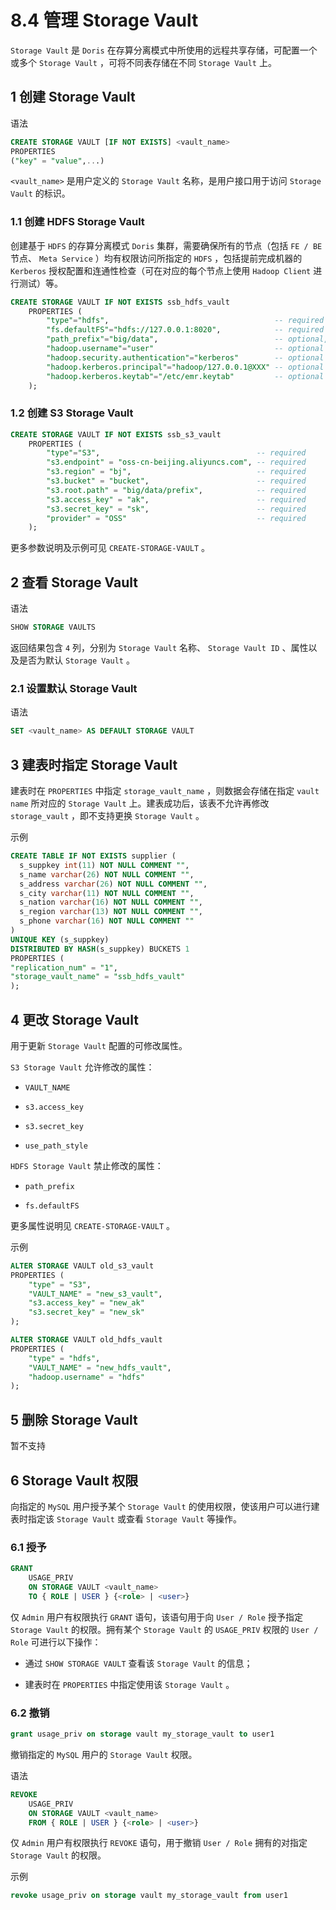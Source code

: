 # 8.4 管理 Storage Vault

`Storage Vault` 是 `Doris` 在存算分离模式中所使用的远程共享存储，可配置一个或多个 `Storage Vault` ，可将不同表存储在不同 `Storage Vault` 上。

## 1 创建 Storage Vault

语法

```sql
CREATE STORAGE VAULT [IF NOT EXISTS] <vault_name>
PROPERTIES
("key" = "value",...)
```

`<vault_name>` 是用户定义的 `Storage Vault` 名称，是用户接口用于访问 `Storage Vault` 的标识。

### 1.1 创建 HDFS Storage Vault

创建基于 `HDFS` 的存算分离模式 `Doris` 集群，需要确保所有的节点（包括 `FE / BE` 节点、 `Meta Service` ）均有权限访问所指定的 `HDFS` ，包括提前完成机器的 `Kerberos` 授权配置和连通性检查（可在对应的每个节点上使用 `Hadoop Client` 进行测试）等。

```sql
CREATE STORAGE VAULT IF NOT EXISTS ssb_hdfs_vault
    PROPERTIES (
        "type"="hdfs",                                     -- required
        "fs.defaultFS"="hdfs://127.0.0.1:8020",            -- required
        "path_prefix"="big/data",                          -- optional,  一般按照业务名称填写
        "hadoop.username"="user"                           -- optional
        "hadoop.security.authentication"="kerberos"        -- optional
        "hadoop.kerberos.principal"="hadoop/127.0.0.1@XXX" -- optional
        "hadoop.kerberos.keytab"="/etc/emr.keytab"         -- optional
    );
```

### 1.2 创建 S3 Storage Vault

```sql
CREATE STORAGE VAULT IF NOT EXISTS ssb_s3_vault
    PROPERTIES (
        "type"="S3",                                   -- required
        "s3.endpoint" = "oss-cn-beijing.aliyuncs.com", -- required
        "s3.region" = "bj",                            -- required
        "s3.bucket" = "bucket",                        -- required
        "s3.root.path" = "big/data/prefix",            -- required
        "s3.access_key" = "ak",                        -- required
        "s3.secret_key" = "sk",                        -- required
        "provider" = "OSS"                             -- required
    );
```

更多参数说明及示例可见 `CREATE-STORAGE-VAULT` 。

## 2 查看 Storage Vault

语法

```sql
SHOW STORAGE VAULTS
```

返回结果包含 `4` 列，分别为 `Storage Vault` 名称、 `Storage Vault ID` 、属性以及是否为默认 `Storage Vault` 。

### 2.1 设置默认 Storage Vault

语法

```sql
SET <vault_name> AS DEFAULT STORAGE VAULT
```

## 3 建表时指定 Storage Vault

建表时在 `PROPERTIES` 中指定 `storage_vault_name` ，则数据会存储在指定 `vault name` 所对应的 `Storage Vault` 上。建表成功后，该表不允许再修改 `storage_vault` ，即不支持更换 `Storage Vault` 。

示例

```sql
CREATE TABLE IF NOT EXISTS supplier (
  s_suppkey int(11) NOT NULL COMMENT "",
  s_name varchar(26) NOT NULL COMMENT "",
  s_address varchar(26) NOT NULL COMMENT "",
  s_city varchar(11) NOT NULL COMMENT "",
  s_nation varchar(16) NOT NULL COMMENT "",
  s_region varchar(13) NOT NULL COMMENT "",
  s_phone varchar(16) NOT NULL COMMENT ""
)
UNIQUE KEY (s_suppkey)
DISTRIBUTED BY HASH(s_suppkey) BUCKETS 1
PROPERTIES (
"replication_num" = "1",
"storage_vault_name" = "ssb_hdfs_vault"
);
```

## 4 更改 Storage Vault

用于更新 `Storage Vault` 配置的可修改属性。

`S3 Storage Vault` 允许修改的属性：

* `VAULT_NAME`

* `s3.access_key`

* `s3.secret_key`

* `use_path_style`

`HDFS Storage Vault` 禁止修改的属性：

* `path_prefix`

* `fs.defaultFS`

更多属性说明见 `CREATE-STORAGE-VAULT` 。

示例

```sql
ALTER STORAGE VAULT old_s3_vault
PROPERTIES (
    "type" = "S3",
    "VAULT_NAME" = "new_s3_vault",
    "s3.access_key" = "new_ak"
    "s3.secret_key" = "new_sk"
);
```

```sql
ALTER STORAGE VAULT old_hdfs_vault
PROPERTIES (
    "type" = "hdfs",
    "VAULT_NAME" = "new_hdfs_vault",
    "hadoop.username" = "hdfs"
);
```

## 5 删除 Storage Vault

暂不支持

## 6 Storage Vault 权限

向指定的 `MySQL` 用户授予某个 `Storage Vault` 的使用权限，使该用户可以进行建表时指定该 `Storage Vault` 或查看 `Storage Vault` 等操作。

### 6.1 授予

```sql
GRANT
    USAGE_PRIV
    ON STORAGE VAULT <vault_name>
    TO { ROLE | USER } {<role> | <user>}
```

仅 `Admin` 用户有权限执行 `GRANT` 语句，该语句用于向 `User / Role` 授予指定 `Storage Vault` 的权限。拥有某个 `Storage Vault` 的 `USAGE_PRIV` 权限的 `User / Role` 可进行以下操作：

* 通过 `SHOW STORAGE VAULT` 查看该 `Storage Vault` 的信息；

* 建表时在 `PROPERTIES` 中指定使用该 `Storage Vault` 。

### 6.2 撤销

```sql
grant usage_priv on storage vault my_storage_vault to user1
```

撤销指定的 `MySQL` 用户的 `Storage Vault` 权限。

语法

```sql
REVOKE
    USAGE_PRIV
    ON STORAGE VAULT <vault_name>
    FROM { ROLE | USER } {<role> | <user>}
```

仅 `Admin` 用户有权限执行 `REVOKE` 语句，用于撤销 `User / Role` 拥有的对指定 `Storage Vault` 的权限。

示例

```sql
revoke usage_priv on storage vault my_storage_vault from user1
```
